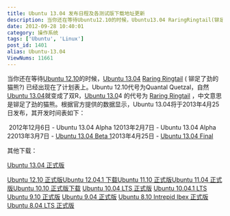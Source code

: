 ```yaml
---
title: Ubuntu 13.04 发布日程及各测试版下载地址更新
description: 当你还在等待Ubuntu12.10的时候，Ubuntu13.04 RaringRingtail(铆足了劲的猫熊?) 已经出现在了计划表上。Ubuntu12.10代号为QuantalQuetzal，自然Ubuntu13.04就变成了双R，Ubuntu13.04的代号为RaringRingtail，中文意思是铆足了劲的猫熊。根据官方提供的数据显示，Ubun
date: 2012-09-28 10:40:01
category: 操作系统
tags: ['Ubuntu', 'Linux']
post_id: 1401
alias: Ubuntu-13.04
ViewNums: 11661
---
```


当你还在等待[Ubuntu 12.10](/blog/ubuntu-1210)的时候，[Ubuntu 13.04](/blog/ubuntu-1304) [Raring Ringtail](/blog/ubuntu-1304) ( 铆足了劲的猫熊?) 已经出现在了计划表上。Ubuntu 12.10代号为Quantal Quetzal，自然[Ubuntu 13.04](/blog/ubuntu-1304)就变成了双R，[Ubuntu 13.0](/blog/ubuntu-1304)4 的代号为 [Raring Ringtail](/blog/ubuntu-1304) ，中文意思是铆足了劲的猫熊。根据官方提供的数据显示，Ubuntu 13.04将于2013年4月25日发布，其开发时间表如下：

 2012年12月6日 - Ubuntu 13.04 Alpha 12013年2月7日 - Ubuntu 13.04 Alpha 22013年3月7日 - [Ubuntu 13.04 Beta 1](/blog/ubuntu-1304-final-beta)2013年4月25日 - [Ubuntu 13.04 Final](/blog/ubuntu-1304-final)

其他下载：

[Ubuntu 13.04 正式版](/blog/ubuntu-1304-final)

[Ubuntu 12.10 正式版](/blog/ubuntu-1210-final)[Ubuntu 12.04.1 下载](/blog/ubuntu-12041)[Ubuntu 11.10 正式版](/blog/ubuntu-1110-final)[Ubuntu 11.04 正式版](/blog/ubuntu-1104-final)[Ubuntu 10.10 正式版下载](/blog/ubuntu-1010-maverick-meerkat "ubuntu 1010 正式版下载")
[Ubuntu 10.04 LTS 正式版](/blog/ubuntu-1004-lts-final)
[Ubuntu 10.04.1 LTS](/blog/ubuntu-10041-lts "ubuntu 10041 lts 下载")
[Ubuntu 9.10 正式版](/blog/ubuntu-910-final)
[Ubuntu 9.04 正式版](/blog/ubuntu-904-final)
[Ubuntu 8.10 Intrepid Ibex 正式版](/blog/ubuntu-810-intrepid-ibex)
[Ubuntu 8.04 LTS 正式版](/blog/ubuntu-804-lts-download-xiazai)

